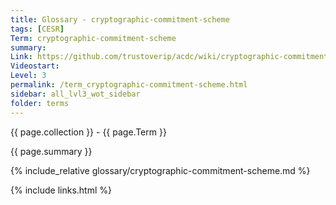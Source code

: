 ```yaml
---
title: Glossary - cryptographic-commitment-scheme
tags: [CESR]
Term: cryptographic-commitment-scheme
summary: 
Link: https://github.com/trustoverip/acdc/wiki/cryptographic-commitment-scheme.md
Videostart: 
Level: 3
permalink: /term_cryptographic-commitment-scheme.html
sidebar: all_lvl3_wot_sidebar
folder: terms
---
```


{{ page.collection }} - {{ page.Term }}

   {{ page.summary }}

{% include_relative glossary/cryptographic-commitment-scheme.md %}

 {% include links.html %} 

